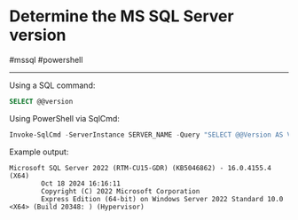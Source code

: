 # Determine the MS SQL Server version

#mssql #powershell 

-----

Using a SQL command:

```sql
SELECT @@version
```

Using PowerShell via SqlCmd:

```powershell
Invoke-SqlCmd -ServerInstance SERVER_NAME -Query "SELECT @@Version AS Version" | Select-Object -ExpandProperty Version
```

Example output:

```
Microsoft SQL Server 2022 (RTM-CU15-GDR) (KB5046862) - 16.0.4155.4 (X64)
        Oct 18 2024 16:16:11
        Copyright (C) 2022 Microsoft Corporation
        Express Edition (64-bit) on Windows Server 2022 Standard 10.0 <X64> (Build 20348: ) (Hypervisor)
```
